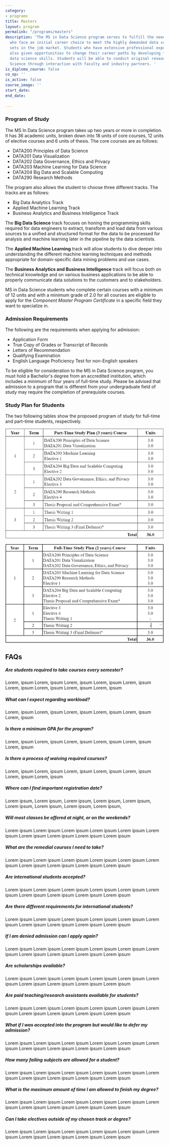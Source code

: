 ```yaml
---
category:
- programs
title: Masters
layout: program
permalink: "/programs/masters"
description: 'The MS in Data Science program serves to fulfill the needs of students
  who face an initial career choice to meet the highly demanded data science skill
  sets in the job market. Students who have extensive professional experience are
  also given opportunities to change their career paths by developing foundational
  data science skills. Students will be able to conduct original research in Data
  Science through interaction with faculty and industry partners. '
is_diploma_course: false
co_op: ''
is_active: false
course_image: ''
start_date: 
end_date: 

---
```

### Program of Study

The MS In Data Science program takes up two years or more in completion. It has 36 academic units, broken down into 18 units of core courses, 12 units of elective courses and 6 units of thesis. The core courses are as follows:

* DATA200 Principles of Data Science
* DATA201 Data Visualization
* DATA202 Data Governance, Ethics and Privacy
* DATA203 Machine Learning for Data Science
* DATA204 Big Data and Scalable Computing
* DATA290 Research Methods

The program also allows the student to choose three different tracks. The tracks are as follows:

* Big Data Analytics Track
* Applied Machine Learning Track
* Business Analytics and Business Intelligence Track

The **Big Data Science** track focuses on honing the programming skills required for data engineers to extract, transform and load data from various sources to a unified and structured format for the data to be processed for analysis and machine learning later in the pipeline by the data scientists.

The **Applied Machine Learning** track will allow students to dive deeper into understanding the different machine learning techniques and methods appropriate for domain-specific data mining problems and use cases.

The **Business Analytics and Business Intelligence** track will focus both on technical knowledge and on various business applications to be able to properly communicate data solutions to the customers and to stakeholders.

MS in Data Science students who complete certain courses with a minimum of 12 units and with a minimum grade of 2.0 for all courses are eligible to apply for the _Component Master Program Certificate_ in a specific field they want to specialize in.

### Admission Requirements

The following are the requirements when applying for admission:

* Application Form
* True Copy of Grades or Transcript of Records
* Letters of Recommendation
* Qualifying Examination
* English Language Proficiency Test for non-English speakers

To be eligible for consideration to the MS in Data Science program, you must hold a Bachelor's degree from an accredited institution, which includes a minimum of four years of full-time study. Please be advised that admission to a program that is different from your undergraduate field of study may require the completion of prerequisite courses.

### Study Plan for Students

The two following tables show the proposed program of study for full-time and part-time students, respectively.

![](/uploads/screenshot-2021-12-01-162036.png)  

![](/uploads/screenshot-2021-12-01-162012.png)  

## **FAQs**

##### Are students required to take courses every semester?

Lorem, ipsum Lorem, ipsum Lorem, ipsum Lorem, ipsum Lorem, ipsum Lorem, ipsum Lorem, ipsum Lorem, ipsum Lorem, ipsum

##### What can I expect regarding workload?

Lorem, ipsum Lorem, ipsum Lorem, ipsum Lorem, ipsum Lorem, ipsum Lorem, ipsum

##### Is there a minimum GPA for the program?

Lorem, ipsum Lorem, ipsum Lorem, ipsum Lorem, ipsum Lorem, ipsum Lorem, ipsum

##### Is there a process of waiving required courses?

Lorem, ipsum Lorem, ipsum Lorem, ipsum Lorem, ipsum Lorem, ipsum Lorem, ipsum Lorem, ipsum

##### Where can I find important registration date?

Lorem ipsum, Lorem ipsum, Lorem ipsum, Lorem ipsum, Lorem ipsum, Lorem ipsum, Lorem ipsum, Lorem ipsum, Lorem ipsum,

##### Will most classes be offered at night, or on the weekends?

Lorem ipsum Lorem ipsum Lorem ipsum Lorem ipsum Lorem ipsum Lorem ipsum Lorem ipsum Lorem ipsum Lorem ipsum Lorem ipsum

##### What are the remedial courses I need to take?

Lorem ipsum Lorem ipsum Lorem ipsum Lorem ipsum Lorem ipsum Lorem ipsum Lorem ipsum Lorem ipsum Lorem ipsum Lorem ipsum

##### Are international students accepted?

Lorem ipsum Lorem ipsum Lorem ipsum Lorem ipsum Lorem ipsum Lorem ipsum Lorem ipsum Lorem ipsum Lorem ipsum Lorem ipsum 

##### Are there different requirements for international students?

Lorem ipsum Lorem ipsum Lorem ipsum Lorem ipsum Lorem ipsum Lorem ipsum Lorem ipsum Lorem ipsum Lorem ipsum Lorem ipsum 

##### If I am denied admission can I apply again?

Lorem ipsum Lorem ipsum Lorem ipsum Lorem ipsum Lorem ipsum Lorem ipsum Lorem ipsum Lorem ipsum Lorem ipsum Lorem ipsum 

##### Are scholarships available?

Lorem ipsum Lorem ipsum Lorem ipsum Lorem ipsum Lorem ipsum Lorem ipsum Lorem ipsum Lorem ipsum Lorem ipsum Lorem ipsum 

##### Are paid teaching/research assistants available for students?

Lorem ipsum Lorem ipsum Lorem ipsum Lorem ipsum Lorem ipsum Lorem ipsum Lorem ipsum Lorem ipsum Lorem ipsum Lorem ipsum 

##### What if I was accepted into the program but would like to defer my admission?

Lorem ipsum Lorem ipsum Lorem ipsum Lorem ipsum Lorem ipsum Lorem ipsum Lorem ipsum Lorem ipsum Lorem ipsum Lorem ipsum 

##### How many failing subjects are allowed for a student?

Lorem ipsum Lorem ipsum Lorem ipsum Lorem ipsum Lorem ipsum Lorem ipsum Lorem ipsum Lorem ipsum Lorem ipsum Lorem ipsum 

##### What is the maximum amount of time I am allowed to finish my degree?

Lorem ipsum Lorem ipsum Lorem ipsum Lorem ipsum Lorem ipsum Lorem ipsum Lorem ipsum Lorem ipsum Lorem ipsum Lorem ipsum 

##### Can I take electives outside of my chosen track or degree?

Lorem ipsum Lorem ipsum Lorem ipsum Lorem ipsum Lorem ipsum Lorem ipsum Lorem ipsum Lorem ipsum Lorem ipsum Lorem ipsum 